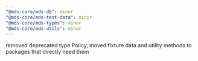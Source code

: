 ```yaml
---
"@mds-core/mds-db": minor
"@mds-core/mds-test-data": minor
"@mds-core/mds-types": minor
"@mds-core/mds-utils": minor
---
```


removed deprecated type Policy, moved fixture data and utility methods to packages that directly need them
